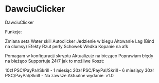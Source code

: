 # DawciuClicker
DawciuClicker

Funkcje:

Zmiana seta
Water skill
Autoclicker
Jedzienie w biegu
Altowanie
Lag (Bind na clumsy)
Efekty
Rzut perly
Schowek
Wedka
Kopanie na afk

Pomagam w konfiguracji skryptu
Aktualizuje na bieząco
Poprawiam błędy na bieżąco
Supportuje 24/7 jak to możliwe
Koszt:

10zł PSC/PayPal/Skrill - 1 miesiąc
20zł PSC/PayPal/Skrill - 6 miesiący
30zł PSC/PayPal/Skrill - Na zawsze
Aktualne wydanie: v1.0
